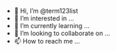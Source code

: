 - 👋 Hi, I’m @term123list
- 👀 I’m interested in ...
- 🌱 I’m currently learning ...
- 💞️ I’m looking to collaborate on ...
- 📫 How to reach me ...

<!---
term123list/term123list is a ✨ special ✨ repository because its `README.md` (this file) appears on your GitHub profile.
You can click the Preview link to take a look at your changes.
--->

